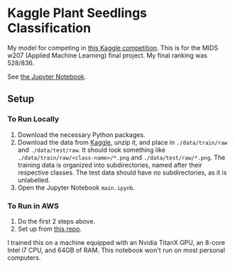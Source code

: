 # Kaggle Plant Seedlings Classification

My model for competing in [this Kaggle competition](https://www.kaggle.com/c/plant-seedlings-classification).
This is for the MIDS w207 (Applied Machine Learning) final project. 
My final ranking was 528/836.

See [the Jupyter Notebook](./main.ipynb).


## Setup

### To Run Locally
1. Download the necessary Python packages.
1. Download the data from [Kaggle](https://www.kaggle.com/c/plant-seedlings-classification/data), unzip it, and place in `./data/train/raw` and `./data/test/raw`. It should look something like `./data/train/raw/<class-name>/*.png` and `./data/test/raw/*.png`. The training data is organized into subdirectories, named after their respective classes. The test data should have no subdirectories, as it is unlabelled.
1. Open the Jupyter Notebook `main.ipynb`.

### To Run in AWS

1. Do the first 2 steps above.
1. Set up from [this repo](https://github.com/acarl005/aws-terraform-deep-learning).

I trained this on a machine equipped with an Nvidia TitanX GPU, an 8-core Intel i7 CPU, and 64GB of RAM. This notebook won't run on most personal computers.
